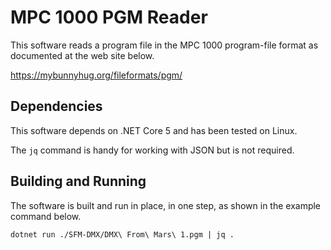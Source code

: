 # MPC 1000 PGM Reader

This software reads a program file
in the MPC 1000 program-file format
as documented at the web site below.

https://mybunnyhug.org/fileformats/pgm/

## Dependencies

This software depends on .NET Core 5
and has been tested on Linux.

The `jq` command is handy for working with JSON
but is not required.

## Building and Running

The software is built and run
in place,
in one step,
as shown in the example command below.

    dotnet run ./SFM-DMX/DMX\ From\ Mars\ 1.pgm | jq .

